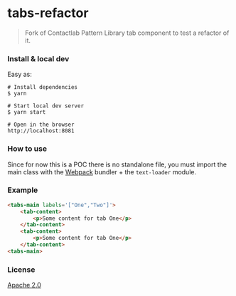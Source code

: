 # tabs-refactor

>  Fork of Contactlab Pattern Library tab component to test a refactor of it. 

### Install & local dev
Easy as:

```
# Install dependencies
$ yarn

# Start local dev server
$ yarn start

# Open in the browser
http://localhost:8081
```

### How to use
Since for now this is a POC there is no standalone file, you must import the main class with the [Webpack](https://webpack.github.io/) bundler + the `text-loader` module.

### Example

```html
<tabs-main labels='["One","Two"]'>
    <tab-content>
        <p>Some content for tab One</p>
    </tab-content>
    <tab-content>
        <p>Some content for tab One</p>
    </tab-content>
<tabs-main>
```

### License
[Apache 2.0](LICENSE)